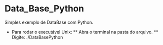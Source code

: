 # Data_Base_Python
 Simples exemplo de DataBase com Python.

 * Para rodar o executável Unix:
    ** Abra o terminal na pasta do arquivo.
    ** Digite: ./DataBasePython
